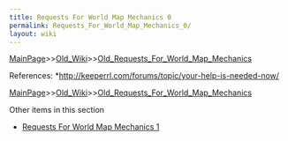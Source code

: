 ```yaml
---
title: Requests For World Map Mechanics 0
permalink: Requests_For_World_Map_Mechanics_0/
layout: wiki
---
```


[MainPage](/keeperrl_wiki/ "wikilink")>>[Old_Wiki](/keeperrl_wiki/Old_Wiki "wikilink")>>[Old_Requests_For_World_Map_Mechanics](/keeperrl_wiki/Old_Requests_For_World_Map_Mechanics "wikilink")

References:
*http://keeperrl.com/forums/topic/your-help-is-needed-now/

[MainPage](/keeperrl_wiki/ "wikilink")>>[Old_Wiki](/keeperrl_wiki/Old_Wiki "wikilink")>>[Old_Requests_For_World_Map_Mechanics](/keeperrl_wiki/Old_Requests_For_World_Map_Mechanics "wikilink")

Other items in this section
-    [Requests For World Map Mechanics 1](/keeperrl_wiki/Requests_For_World_Map_Mechanics_1 "wikilink")
